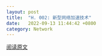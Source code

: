 ```yaml
---
layout: post
title:  "H. 002: 新型网络加速技术"
date:   2022-09-13 11:44:42 +0800
category: Network
---
```

[阅读原文](http://cdn.constantine3.cn/H.%20002.pdf)
